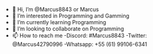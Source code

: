 - 👋 Hi, I’m @Marcus8843 or Marcus
- 👀 I’m interested in Programming and Gamming
- 🌱 I’m currently learning Programming
- 💞️ I’m looking to collaborate on Programming
- 📫 How to reach me 
    -Discord: #Marcus8843
    -Twitter: @Marcus42790996
    -Whatsapp: +55 (61) 99106-6341

<!---
Marcus8843/Marcus8843 is a ✨ special ✨ repository because its `README.md` (this file) appears on your GitHub profile.
You can click the Preview link to take a look at your changes.
--->
